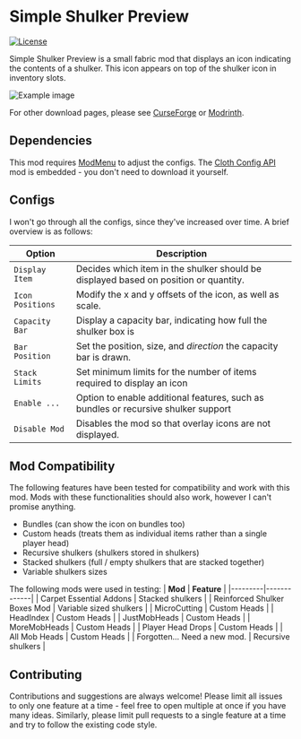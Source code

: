 # Simple Shulker Preview
[![License](https://img.shields.io/badge/License-LGPLv3-blue.svg)](https://raw.githubusercontent.com/BVengo/simple-shulker-preview/main/LICENSE.md)

Simple Shulker Preview is a small fabric mod that displays an icon indicating the contents of a shulker. This icon appears on top of the shulker icon in inventory slots.


![Example image](src/main/resources/assets/simpleshulkerpreview/example.png)

For other download pages, please see [CurseForge](https://www.curseforge.com/minecraft/mc-mods/simple-shulker-preview) or [Modrinth](https://modrinth.com/mod/simple-shulker-preview).

## Dependencies
This mod requires [ModMenu](https://www.curseforge.com/minecraft/mc-mods/modmenu) to adjust the configs. The [Cloth Config API](https://www.curseforge.com/minecraft/mc-mods/cloth-config) mod is embedded - you don't need to download it yourself. 

## Configs
I won't go through all the configs, since they've increased over time. A brief overview is as follows:

| **Option**          | **Description**                                                                      |
|---------------------|--------------------------------------------------------------------------------------|
| `Display Item`      | Decides which item in the shulker should be displayed based on position or quantity. |
| `Icon Positions`    | Modify the x and y offsets of the icon, as well as scale.                            |
| `Capacity Bar`      | Display a capacity bar, indicating how full the shulker box is                       |
| `Bar Position`      | Set the position, size, and _direction_ the capacity bar is drawn.                   |
| `Stack Limits`      | Set minimum limits for the number of items required to display an icon               |
| `Enable ...`        | Option to enable additional features, such as bundles or recursive shulker support   |
| `Disable Mod`       | Disables the mod so that overlay icons are not displayed.                            |

## Mod Compatibility
The following features have been tested for compatibility and work with this mod. Mods with these functionalities should also work, however I can't promise anything.
- Bundles (can show the icon on bundles too)
- Custom heads (treats them as individual items rather than a single player head)
- Recursive shulkers (shulkers stored in shulkers)
- Stacked shulkers (full / empty shulkers that are stacked together)
- Variable shulkers sizes

The following mods were used in testing:
| **Mod** | **Feature** |
|---------|-------------|
| Carpet Essential Addons | Stacked shulkers |
| Reinforced Shulker Boxes Mod | Variable sized shulkers |
| MicroCutting | Custom Heads |
| HeadIndex | Custom Heads |
| JustMobHeads | Custom Heads |
| MoreMobHeads | Custom Heads |
| Player Head Drops | Custom Heads |
| All Mob Heads | Custom Heads |
| Forgotten... Need a new mod. | Recursive shulkers |

## Contributing
Contributions and suggestions are always welcome! Please limit all issues to only one feature at a time - feel free to open multiple at once if you have many ideas. Similarly, please limit pull requests to a single feature at a time and try to follow the existing code style.
